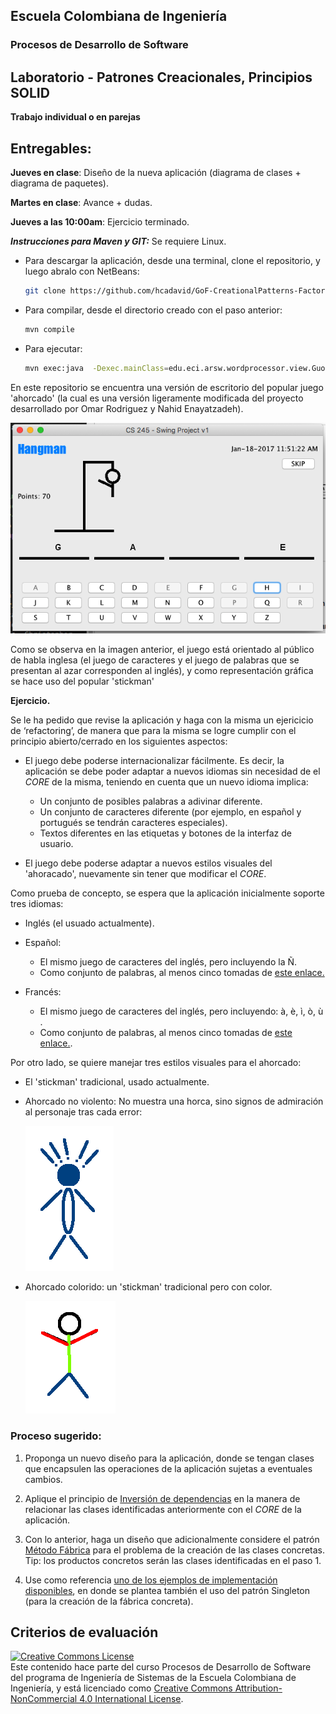 ## Escuela Colombiana de Ingeniería

### Procesos de Desarrollo de Software 

## Laboratorio - Patrones Creacionales, Principios SOLID

__Trabajo individual o en parejas__

## Entregables:

**Jueves en clase**: Diseño de la nueva aplicación (diagrama de clases + diagrama de paquetes).

**Martes en clase**: Avance + dudas.

**Jueves a las 10:00am**: Ejercicio terminado.

***Instrucciones para Maven y GIT:*** Se requiere Linux.
* Para descargar la aplicación, desde una terminal, clone el repositorio, y luego abralo con NetBeans:

	```bash
	git clone https://github.com/hcadavid/GoF-CreationalPatterns-FactoryMethod-Hangman
	```
* Para compilar, desde el directorio creado con el paso anterior:
	```bash
	mvn compile
	```
* Para ejecutar:
	```bash
	mvn exec:java  -Dexec.mainClass=edu.eci.arsw.wordprocessor.view.GuordMainFrame
	```

En este repositorio se encuentra una versión de escritorio del popular juego 'ahorcado' (la cual es una versión ligeramente modificada del proyecto desarrollado por Omar Rodriguez y Nahid Enayatzadeh).

![](img/GameScreenShot.png)

Como se observa en la imagen anterior, el juego está orientado al público de habla inglesa (el juego de caracteres y el juego de palabras que se presentan al azar corresponden al inglés), y como representación gráfica se hace uso del popular 'stickman'

__Ejercicio.__

Se le ha pedido que revise la aplicación y haga con la misma un ejericicio de ‘refactoring’, de manera que para la misma se logre cumplir con el principio abierto/cerrado en los siguientes aspectos:

- El juego debe poderse internacionalizar fácilmente. Es decir, la aplicación se debe poder adaptar a nuevos idiomas sin necesidad de el _CORE_ de la misma, teniendo en cuenta que un nuevo idioma implica:
	* Un conjunto de posibles palabras a adivinar diferente.
	* Un conjunto de caracteres diferente (por ejemplo, en español y portugués se tendrán caracteres especiales).
	* Textos diferentes en las etiquetas y botones de la interfaz de usuario.

- El juego debe poderse adaptar a nuevos estilos visuales del 'ahoracado', nuevamente sin tener que modificar el _CORE_.

Como prueba de concepto, se espera que la aplicación inicialmente soporte tres idiomas:


- Inglés (el usuado actualmente).
- Español:
	* El mismo juego de caracteres del inglés, pero incluyendo la Ñ.
	* Como conjunto de palabras, al menos cinco tomadas de [este enlace.](http://www.clarin.com/sociedad/palabras-mas-usadas-espanol-comunes-frecuentes-diccionario-real_academia_espanola_0_ByLqjSFvmg.html)

- Francés:
	* El mismo juego de caracteres del inglés, pero incluyendo: à, è, ì, ò, ù .
	* Como conjunto de palabras, al menos cinco tomadas de [este enlace.](http://www.lexisrex.com/Palabras-Frecuentes-Franc%C3%A9s/page=3).


Por otro lado, se quiere manejar tres estilos visuales para el ahorcado:

- El 'stickman' tradicional, usado actualmente.
- Ahorcado no violento:	No muestra una horca, sino signos de admiración al personaje tras cada error:

	![](img/germany.png)

- Ahorcado colorido: un 'stickman' tradicional pero con color.

	![](img/latinam.png)



### Proceso sugerido:

1. Proponga un nuevo diseño para la aplicación, donde se tengan clases que encapsulen las operaciones de la aplicación sujetas a eventuales cambios.
2. Aplique el principio de [Inversión de dependencias](https://dzone.com/articles/the-dependency-inversion-principle-dip-or-d-in-soi) en la manera de relacionar las clases identificadas anteriormente con el _CORE_ de la aplicación.
2. Con lo anterior, haga un diseño que adicionalmente considere el patrón [Método Fábrica](https://dzone.com/articles/design-patterns-factory) para el problema de la creación de las clases concretas. Tip: los productos concretos serán las clases identificadas en el paso 1.

3. Use como referencia [uno de los ejemplos de implementación disponibles](https://github.com/PDSW-ECI/GoF-FactoryMethod-ReferenceExample), en donde se plantea también el uso del patrón Singleton (para la creación de la fábrica concreta).


## Criterios de evaluación

<!--1. Funcionalidad. La aplicación debe poderse configurar, sin tener que tocar el _CORE_ de la misma, para
	* Usar un formato de documento basado en objetos String serializadas, o uno basado en texto plano.

2. La solución debe quedar abierta para extensión y cerrada para modificación. Es decir, debe permitir (sólo configurando el esquema de fábricas):
	* Agregar nuevos esquemas de persistencia.
	* Agregar nuevas estrategias de corrección automática.
-->


<a rel="license" href="http://creativecommons.org/licenses/by-nc/4.0/"><img alt="Creative Commons License" style="border-width:0" src="https://i.creativecommons.org/l/by-nc/4.0/88x31.png" /></a><br />Este contenido hace parte del curso Procesos de Desarrollo de Software del programa de Ingeniería de Sistemas de la Escuela Colombiana de Ingeniería, y está licenciado como <a rel="license" href="http://creativecommons.org/licenses/by-nc/4.0/">Creative Commons Attribution-NonCommercial 4.0 International License</a>.